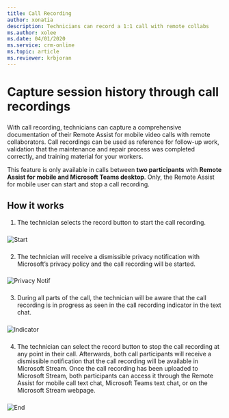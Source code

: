 ```yaml
---
title: Call Recording
author: xonatia
description: Technicians can record a 1:1 call with remote collabs
ms.author: xolee
ms.date: 04/01/2020
ms.service: crm-online
ms.topic: article
ms.reviewer: krbjoran
---
```

# Capture session history through call recordings 

###
With call recording, technicians can capture a comprehensive documentation of their Remote Assist for mobile video calls with remote collaborators. Call recordings can be used as reference for follow-up work, validation that the maintenance and repair process was completed correctly, and training material for your workers.

This feature is only available in calls between **two participants** with **Remote Assist for mobile and Microsoft Teams desktop**. Only, the Remote Assist for mobile user can start and stop a call recording. 

## How it works
1.	The technician selects the record button to start the call recording. 
###
![Start](./media/recorder_1.PNG "Start Recording")
###
2.	The technician will receive a dismissible privacy notification with Microsoft’s privacy policy and the call recording will be started. 
###
![Privacy Notif](./media/recorder_2.png "Privacy Notif")
###
3. During all parts of the call, the technician will be aware that the call recording is in progress as seen in the call recording indicator in the text chat. 
###
![Indicator](./media/recorder_3.png "Indicator")
###
4.	The technician can select the record button to stop the call recording at any point in their call. Afterwards, both call participants will receive a dismissible notification that the call recording will be available in Microsoft Stream. Once the call recording has been uploaded to Microsoft Stream, both participants can access it through the Remote Assist for mobile call text chat, Microsoft Teams text chat, or on the Microsoft Stream webpage. 
###
![End](./media/recorder_4.png "End Recording")
###
